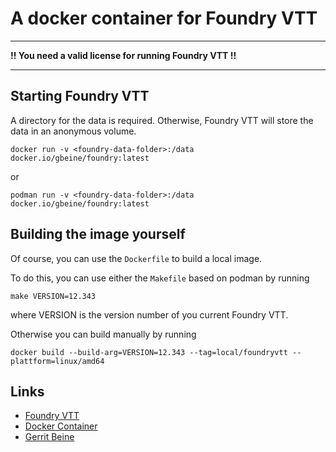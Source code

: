 # A docker container for Foundry VTT

---

**!! You need a valid license for running Foundry VTT !!**

---

## Starting Foundry VTT

A directory for the data is required.
Otherwise, Foundry VTT will store the data in an anonymous volume. 

`docker run -v <foundry-data-folder>:/data docker.io/gbeine/foundry:latest`

or

`podman run -v <foundry-data-folder>:/data docker.io/gbeine/foundry:latest`

## Building the image yourself

Of course, you can use the `Dockerfile` to build a local image.

To do this, you can use either the `Makefile` based on podman by running

`make VERSION=12.343`

where VERSION is the version number of you current Foundry VTT.

Otherwise you can build manually by running

`docker build --build-arg=VERSION=12.343 --tag=local/foundryvtt --plattform=linux/amd64`

## Links

* [Foundry VTT](https://foundryvtt.com/)
* [Docker Container](https://hub.docker.com/r/gbeine/foundry)
* [Gerrit Beine](https://gerritbeine.de/)
